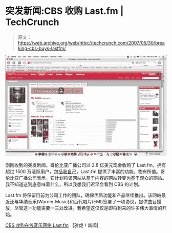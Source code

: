 # 突发新闻:CBS 收购 Last.fm | TechCrunch

> 原文：<https://web.archive.org/web/http://techcrunch.com/2007/05/30/breaking-cbs-buys-lastfm/>

![](img/f45aaea07f0d4f1f52364dbec7fd5836.png)

刚刚收到的突发新闻。哥伦比亚广播公司以 2.8 亿美元现金收购了 Last.fm。拥有超过 1500 万活跃用户，[包括我自己](https://web.archive.org/web/20160925073453/http://www.last.fm/user/vveneziani)，Last.fm 提供了丰富的功能，物有所值。哥伦比亚广播公司表示，它计划将该网站从基于内容的网站转变为基于观众的网站。我不知道这到底意味着什么，所以我想我们迟早会看到 CBS 的计划。

Last.fm 将保留目前为公司工作的团队，确保优质功能和产品继续推出。该网站最近还与华纳音乐(Warner Music)和百代唱片(EMI)签署了一项协议，提供曲目播放，尽管这一功能需要一三处改进。我希望这仅仅是即将到来的许多伟大事情的开始。

[CBS 收购在线音乐网络 Last.fm](https://web.archive.org/web/20160925073453/http://news.yahoo.com/s/nm/20070530/wr_nm/cbs_lastfm_dc) 【雅虎！新闻]